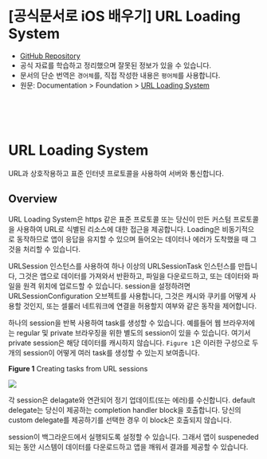 # [공식문서로 iOS 배우기] URL Loading System

- [GitHub Repository](https://github.com/KyungminLeeDev/learning-with-apple-official-resources)
- 공식 자료를 학습하고 정리했으며 잘못된 정보가 있을 수 있습니다.
- 문서의 단순 번역은 `경어체`를, 직접 작성한 내용은 `평어체`를 사용합니다.
- 원문: Documentation > Foundation > [URL Loading System](https://developer.apple.com/documentation/foundation/url_loading_system)

<br/><br/><br/>



# URL Loading System

URL과 상호작용하고 표준 인터넷 프로토콜을 사용하여 서버와 통신합니다.

## Overview

URL Loading System은 https 같은 표준 프로토콜 또는 당신이 만든 커스텀 프로토콜을 사용하여 URL로 식별된 리소스에 대한 접근을 제공합니다. Loading은 비동기적으로 동작하므로 앱이 응답을 유지할 수 있으며 들어오는 데이터나 에러가 도착했을 때 그것을 처리할 수 있습니다.  
  
URLSession 인스턴스를 사용하여 하나 이상의 URLSessionTask 인스턴스를 만듭니다, 그것은 앱으로 데이터를 가져와서 반환하고, 파일을 다운로드하고, 또는 데이터와 파일을 원격 위치에 업로드할 수 있습니다. session을 설정하려면 URLSessionConfiguration 오브젝트를 사용합니다, 그것은 캐시와 쿠키를 어떻게 사용할 것인지, 또는 셀룰러 네트워크에 연결을 허용할지 여부와 같은 동작을 제어합니다.  
  
하나의 session을 반복 사용하여 task를 생성할 수 있습니다. 예를들어 웹 브라우저에는 regular 및 private 브라우징을 위한 별도의 session이 있을 수 있습니다. 여기서 private session은 해당 데이터를 캐시하지 않습니다. `Figure 1`은 이러한 구성으로 두 개의 session이 어떻게 여러 task를 생성할 수 있는지 보여줍니다.  
  
**Figure 1** Creating tasks from URL sessions

![](https://docs-assets.developer.apple.com/published/4bf9c6d271/6789dd96-afdc-4c18-b8eb-01f9012dc04d.png)

각 session은 delagate와 연관되어 정기 업데이트(또는 에러)를 수신합니다. default delegate는 당신이 제공하는 completion handler block을 호출합니다. 당신의 custom delegate를 제공하기를 선택한 경우 이 block은 호출되지 않습니다.  
  
session이 백그라운드에서 실행되도록 설정할 수 있습니다. 그래서 앱이 suspeneded 되는 동안 시스템이 데이터를 다운로드하고 앱을 깨워서 결과를 제공할 수 있습니다.
